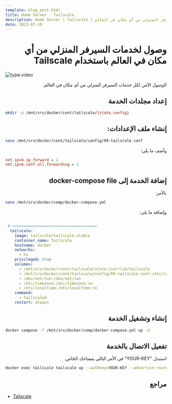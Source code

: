 ```yaml
---
template: blog_post.html
title: Home Server - Tailscale
description: Home Server | Tailscale | وصول لخدمات السيرفر المنزلي من أي مكان في العالم
date: 2023-07-19
---
```


# <div dir="rtl">وصول لخدمات السيرفر المنزلي من أي مكان في العالم باستخدام Tailscale</div>

![type:video](https://www.youtube.com/embed/5VdHnwK1Jug)

<div dir="rtl">
الوصول الآمن لكل خدمات السيرفر المنزلي من أي مكان في العالم.
</div>

<p hidden>#more</p>

## <div dir="rtl">إعداد مجلدات الخدمة</div>

```sh
mkdir -p /mnt/srv/docker/cont/tailscale/{state,config}
```

## <div dir="rtl">إنشاء ملف الإعدادات:</div>

```sh
nano /mnt/srv/docker/cont/tailscale/config/99-tailscale.conf
```

<div dir="rtl">وأضف ما يلي:</div>

``` ini
net.ipv4.ip_forward = 1
net.ipv6.conf.all.forwarding = 1
```

## <div dir="rtl">إضافة الخدمة إلى docker-compose file</div>

<div dir="rtl">بالأمر:</div>

```sh
nano /mnt/srv/docker/comp/docker-compose.yml
```

<div dir="rtl">وإضافة ما يلي:</div>

``` yaml title="docker-compose.yml"

 # =====================================
  tailscale:
    image: tailscale/tailscale:stable
    container_name: tailscale
    hostname: docker
    networks:
      - hs
    privileged: true
    volumes:
      - /mnt/srv/docker/cont/tailscale/state:/var/lib/tailscale
      - /mnt/srv/docker/cont/tailscale/config/99-tailscale.conf:/etc/sysctl.d/99-tailscale.conf
      - /dev/net/tun:/dev/net/tun
      - /etc/timezone:/etc/timezone:ro
      - /etc/localtime:/etc/localtime:ro
    command:
      - tailscaled
    restart: always
```

## <div dir="rtl">إنشاء وتشغيل الخدمة</div>

```sh
docker compose -f /mnt/srv/docker/comp/docker-compose.yml up -d
```

## <div dir="rtl">تفعيل الاتصال بالخدمة</div>

<div dir="rtl">استبدل "YOUR-KEY" في الأمر التالي بمفتاحك الخاص.</div>

```sh
docker exec tailscale tailscale up --authkey=YOUR-KEY --advertise-routes=192.168.101.0/24
```

## <div dir="rtl">مراجع</div>

- [Tailscale](https://tailscale.com/)